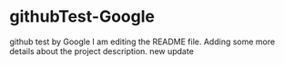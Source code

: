 # githubTest-Google
github test by Google
I am editing the README file. Adding some more details about the project description.
new update
